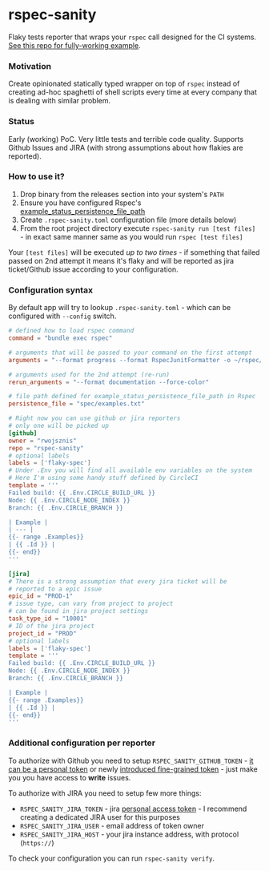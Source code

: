 # rspec-sanity

Flaky tests reporter that wraps your `rspec` call designed for the CI systems. [See this repo for fully-working example](https://github.com/rwojsznis/rspec-sanity-example/).

### Motivation

Create opinionated statically typed wrapper on top of `rspec` instead of creating ad-hoc spaghetti of shell scripts every time at every company that is dealing with similar problem.

### Status

Early (working) PoC. Very little tests and terrible code quality. Supports Github Issues and JIRA (with strong assumptions about how flakies are reported).

### How to use it?

1. Drop binary from the releases section into your system's `PATH`
1. Ensure you have configured Rspec's [example_status_persistence_file_path](https://rubydoc.info/gems/rspec-core/RSpec%2FCore%2FConfiguration:example_status_persistence_file_path)
1. Create `.rspec-sanity.toml` configuration file (more details below)
1. From the root project directory execute `rspec-sanity run [test files]` - in exact same manner same as you would run `rspec [test files]`

Your `[test files]` will be executed _up to two times_ - if something that failed passed on 2nd attempt it means it's flaky and will be reported as jira ticket/Github issue according to your configuration.


### Configuration syntax

By default app will try to lookup `.rspec-sanity.toml` - which can be configured with `--config` switch.

```toml
# defined how to load rspec command
command = "bundle exec rspec"

# arguments that will be passed to your command on the first attempt
arguments = "--format progress --format RspecJunitFormatter -o ~/rspec/rspec.xml --force-color"

# arguments used for the 2nd attempt (re-run)
rerun_arguments = "--format documentation --force-color"

# file path defined for example_status_persistence_file_path in Rspec
persistence_file = "spec/examples.txt"

# Right now you can use github or jira reporters
# only one will be picked up
[github]
owner = "rwojsznis"
repo = "rspec-sanity"
# optional labels
labels = ['flaky-spec']
# Under .Env you will find all available env variables on the system
# Here I'm using some handy stuff defined by CircleCI
template = '''
Failed build: {{ .Env.CIRCLE_BUILD_URL }}
Node: {{ .Env.CIRCLE_NODE_INDEX }}
Branch: {{ .Env.CIRCLE_BRANCH }}

| Example |
| --- |
{{- range .Examples}}
| {{ .Id }} |
{{- end}}
'''

[jira]
# There is a strong assumption that every jira ticket will be
# reported to a epic issue
epic_id = "PROD-1"
# issue type, can vary from project to project
# can be found in jira project settings
task_type_id = "10001"
# ID of the jira project
project_id = "PROD"
# optional labels
labels = ['flaky-spec']
template = '''
Failed build: {{ .Env.CIRCLE_BUILD_URL }}
Node: {{ .Env.CIRCLE_NODE_INDEX }}
Branch: {{ .Env.CIRCLE_BRANCH }}

| Example |
{{- range .Examples}}
| {{ .Id }} |
{{- end}}
'''
```

### Additional configuration per reporter

To authorize with Github you need to setup `RSPEC_SANITY_GITHUB_TOKEN` - [it can be a personal token](https://docs.github.com/en/authentication/keeping-your-account-and-data-secure/creating-a-personal-access-token) or newly [introduced fine-grained token](https://github.blog/2022-10-18-introducing-fine-grained-personal-access-tokens-for-github/) - just make you you have access to **write** issues.

To authorize with JIRA you need to setup few more things:

- `RSPEC_SANITY_JIRA_TOKEN` - jira [personal access token](https://confluence.atlassian.com/enterprise/using-personal-access-tokens-1026032365.html) - I recommend creating a dedicated JIRA user for this purposes
- `RSPEC_SANITY_JIRA_USER` - email address of token owner
- `RSPEC_SANITY_JIRA_HOST` - your jira instance address, with protocol (`https://`)

To check your configuration you can run `rspec-sanity verify`.
